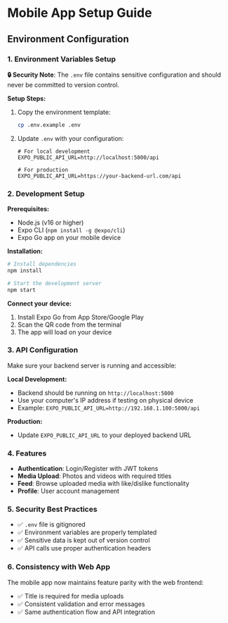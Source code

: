 # Mobile App Setup Guide

## Environment Configuration

### 1. Environment Variables Setup

**🔒 Security Note**: The `.env` file contains sensitive configuration and should never be committed to version control.

**Setup Steps:**
1. Copy the environment template:
   ```bash
   cp .env.example .env
   ```

2. Update `.env` with your configuration:
   ```properties
   # For local development
   EXPO_PUBLIC_API_URL=http://localhost:5000/api
   
   # For production
   EXPO_PUBLIC_API_URL=https://your-backend-url.com/api
   ```

### 2. Development Setup

**Prerequisites:**
- Node.js (v16 or higher)
- Expo CLI (`npm install -g @expo/cli`)
- Expo Go app on your mobile device

**Installation:**
```bash
# Install dependencies
npm install

# Start the development server
npm start
```

**Connect your device:**
1. Install Expo Go from App Store/Google Play
2. Scan the QR code from the terminal
3. The app will load on your device

### 3. API Configuration

Make sure your backend server is running and accessible:

**Local Development:**
- Backend should be running on `http://localhost:5000`
- Use your computer's IP address if testing on physical device
- Example: `EXPO_PUBLIC_API_URL=http://192.168.1.100:5000/api`

**Production:**
- Update `EXPO_PUBLIC_API_URL` to your deployed backend URL

### 4. Features

- **Authentication**: Login/Register with JWT tokens
- **Media Upload**: Photos and videos with required titles
- **Feed**: Browse uploaded media with like/dislike functionality
- **Profile**: User account management

### 5. Security Best Practices

- ✅ `.env` file is gitignored
- ✅ Environment variables are properly templated
- ✅ Sensitive data is kept out of version control
- ✅ API calls use proper authentication headers

### 6. Consistency with Web App

The mobile app now maintains feature parity with the web frontend:
- ✅ Title is required for media uploads
- ✅ Consistent validation and error messages
- ✅ Same authentication flow and API integration
